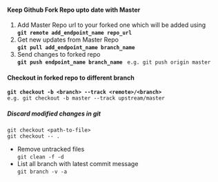 #### Keep Github Fork Repo upto date with Master
1. Add Master Repo url to your forked one which will be added using<br /> **`git remote add_endpoint_name repo_url`**
2. Get new updates from Master Repo<br /> **`git pull add_endpoint_name branch_name`**
3. Send changes to forked repo<br /> **`git push endpoint_name branch_name `** `e.g. git push origin master`

#### Checkout in forked repo to different branch
**`git checkout -b <branch> --track <remote>/<branch>`**<br /> `e.g. git checkout -b master --track upstream/master`

##### Discard modified changes in git
`git checkout <path-to-file>`<br />
`git checkout -- .`
- Remove untracked files<br />
`git clean -f -d`
- List all branch with latest commit message<br />
`git branch -v -a`
